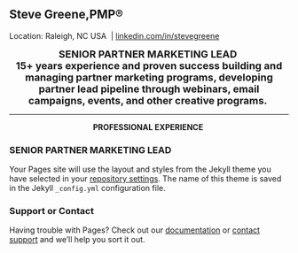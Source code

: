 ## Steve Greene,PMP&reg;&nbsp;
Location: Raleigh, NC USA&nbsp; | <a href="https://www.linkedin.com/in/stevegreene/">linkedin.com/in/stevegreene</a>

<p paraeid="{9d584332-5666-4e06-9d7b-11f6e784eca4}{228}" paraid="1293564751" style="text-align: center;"><span style="font-size:18px;"><strong>SENIOR PARTNER MARKETING LEAD&nbsp;</strong><br />
<b>15+ years experience and proven success building and managing partner marketing programs, developing partner lead pipeline through webinars, email campaigns, events, and other creative programs.&nbsp;</b></span></p>
<p></p>
<hr>
<p paraeid="{167e8fe1-fe30-48ea-9e21-31033872ace7}{168}" paraid="479438528" style="text-align: center;"><strong>PROFESSIONAL EXPERIENCE&nbsp;</strong></p>


### SENIOR PARTNER MARKETING LEAD

Your Pages site will use the layout and styles from the Jekyll theme you have selected in your [repository settings](https://github.com/Steve-Greene/CV/settings/pages). The name of this theme is saved in the Jekyll `_config.yml` configuration file.

### Support or Contact

Having trouble with Pages? Check out our [documentation](https://docs.github.com/categories/github-pages-basics/) or [contact support](https://support.github.com/contact) and we’ll help you sort it out.
